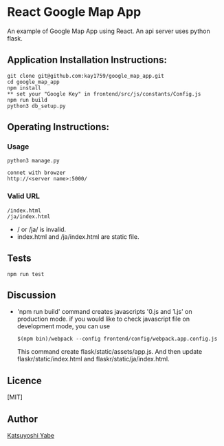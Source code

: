 # React Google Map App

An example of Google Map App using React. An api server uses python flask.

## Application Installation Instructions:

    git clone git@github.com:kay1759/google_map_app.git
    cd google_map_app
	npm install
	** set your "Google Key" in frontend/src/js/constants/Config.js
    npm run build
    python3 db_setup.py

## Operating Instructions:

### Usage

    python3 manage.py

    connet with browzer
    http://<server name>:5000/


### Valid URL
    /index.html
    /ja/index.html

* / or /ja/ is invalid.
* index.html and /ja/index.html are static file.

## Tests
```
npm run test
```

## Discussion
* 'npm run build' command creates javascripts '0.js and 1.js'  on production mode.
  if you would like to check javascript file on development mode, you can use
  ```
  $(npm bin)/webpack --config frontend/config/webpack.app.config.js
  ```
  This command create flask/static/assets/app.js.
  And then update flaskr/static/index.html and flaskr/static/ja/index.html.

## Licence
[MIT]

## Author
[Katsuyoshi Yabe](https://github.com/kay1759)
